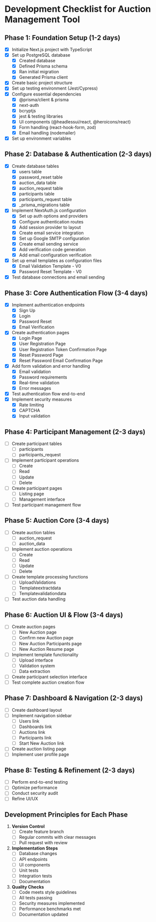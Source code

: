 # Development Checklist for Auction Management Tool

## Phase 1: Foundation Setup (1-2 days)
- [x] Initialize Next.js project with TypeScript
- [x] Set up PostgreSQL database
  - [x] Created database
  - [x] Defined Prisma schema
  - [x] Ran initial migration
  - [x] Generated Prisma client
- [x] Create basic project structure
- [x] Set up testing environment (Jest/Cypress)
- [x] Configure essential dependencies
  - [x] @prisma/client & prisma
  - [x] next-auth
  - [x] bcryptjs
  - [x] jest & testing libraries
  - [x] UI components (@headlessui/react, @heroicons/react)
  - [x] Form handling (react-hook-form, zod)
  - [x] Email handling (nodemailer)
- [x] Set up environment variables

## Phase 2: Database & Authentication (2-3 days)
- [x] Create database tables
  - [x] users table
  - [x] password_reset table
  - [x] auction_data table
  - [x] auction_request table
  - [x] participants table
  - [x] participants_request table
  - [x] _prisma_migrations table
- [x] Implement NextAuth.js configuration
  - [x] Set up auth options and providers
  - [x] Configure authentication routes
  - [x] Add session provider to layout
  - [x] Create email service integration
  - [x] Set up Google SMTP configuration
  - [x] Create email sending service
  - [x] Add verification code generation
  - [x] Add email configuration verification
- [x] Set up email templates as configuration files
  - [x] Email Validation Template - V0
  - [x] Password Reset Template - V0
- [x] Test database connections and email sending

## Phase 3: Core Authentication Flow (3-4 days)
- [x] Implement authentication endpoints
  - [x] Sign Up
  - [x] Login
  - [x] Password Reset
  - [x] Email Verification
- [x] Create authentication pages
  - [x] Login Page
  - [x] User Registration Page
  - [x] User Registration Token Confirmation Page
  - [x] Reset Password Page
  - [x] Reset Password Email Confirmation Page
- [x] Add form validation and error handling
  - [x] Email validation
  - [x] Password requirements
  - [x] Real-time validation
  - [x] Error messages
- [x] Test authentication flow end-to-end
- [x] Implement security measures
  - [x] Rate limiting
  - [x] CAPTCHA
  - [x] Input validation

## Phase 4: Participant Management (2-3 days)
- [ ] Create participant tables
  - [ ] participants
  - [ ] participants_request
- [ ] Implement participant operations
  - [ ] Create
  - [ ] Read
  - [ ] Update
  - [ ] Delete
- [ ] Create participant pages
  - [ ] Listing page
  - [ ] Management interface
- [ ] Test participant management flow

## Phase 5: Auction Core (3-4 days)
- [ ] Create auction tables
  - [ ] auction_request
  - [ ] auction_data
- [ ] Implement auction operations
  - [ ] Create
  - [ ] Read
  - [ ] Update
  - [ ] Delete
- [ ] Create template processing functions
  - [ ] UploadValidations
  - [ ] Templateextractdata
  - [ ] Templatevalidationdata
- [ ] Test auction data handling

## Phase 6: Auction UI & Flow (3-4 days)
- [ ] Create auction pages
  - [ ] New Auction page
  - [ ] Confirm new Auction page
  - [ ] New Auction Participants page
  - [ ] New Auction Resume page
- [ ] Implement template functionality
  - [ ] Upload interface
  - [ ] Validation system
  - [ ] Data extraction
- [ ] Create participant selection interface
- [ ] Test complete auction creation flow

## Phase 7: Dashboard & Navigation (2-3 days)
- [ ] Create dashboard layout
- [ ] Implement navigation sidebar
  - [ ] Users link
  - [ ] Dashboards link
  - [ ] Auctions link
  - [ ] Participants link
  - [ ] Start New Auction link
- [ ] Create auction listing page
- [ ] Implement user profile page

## Phase 8: Testing & Refinement (2-3 days)
- [ ] Perform end-to-end testing
- [ ] Optimize performance
- [ ] Conduct security audit
- [ ] Refine UI/UX

## Development Principles for Each Phase
1. **Version Control**
   - [ ] Create feature branch
   - [ ] Regular commits with clear messages
   - [ ] Pull request with review

2. **Implementation Steps**
   - [ ] Database changes
   - [ ] API endpoints
   - [ ] UI components
   - [ ] Unit tests
   - [ ] Integration tests
   - [ ] Documentation

3. **Quality Checks**
   - [ ] Code meets style guidelines
   - [ ] All tests passing
   - [ ] Security measures implemented
   - [ ] Performance benchmarks met
   - [ ] Documentation updated
